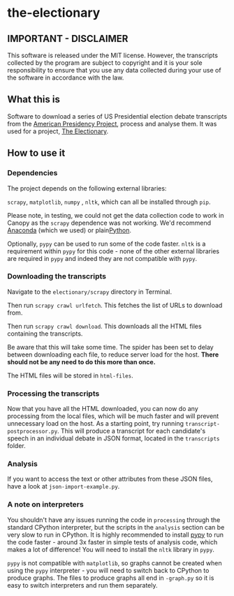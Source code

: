 # the-electionary

## IMPORTANT - DISCLAIMER

This software is released under the MIT license. However, the transcripts collected by the program are subject to copyright and it is your sole responsibility to ensure that you use any data collected during your use of the software in accordance with the law.

## What this is

Software to download a series of US Presidential election debate transcripts from the [American Presidency Project](http://presidency.ucsb.edu/debates.php), process and analyse them. It was used for a project, [The Electionary](https://theelectionary.wordpress.com).

## How to use it

### Dependencies

The project depends on the following external libraries:

`scrapy`, `matplotlib`, `numpy` , `nltk`, which can all be installed through `pip`.

Please note, in testing, we could not get the data collection code to work in Canopy as the `scrapy` dependence was not working. We'd recommend <a href="https://www.continuum.io/downloads">Anaconda</a> (which we used) or plain<a href="https://www.python.org/downloads/">Python</a>.

Optionally, `pypy` can be used to run some of the code faster. `nltk` is a requirement within `pypy` for this code - none of the other external libraries are required in `pypy` and indeed they are not compatible with `pypy`.

### Downloading the transcripts

Navigate to the `electionary/scrapy` directory in Terminal.

Then run `scrapy crawl urlfetch`. This fetches the list of URLs to download from.

Then run `scrapy crawl download`. This downloads all the HTML files containing the transcripts.

Be aware that this will take some time. The spider has been set to delay between downloading each file, to reduce server load for the host.
**There should not be any need to do this more than once.**

The HTML files will be stored in `html-files`. 
 
### Processing the transcripts

Now that you have all the HTML downloaded, you can now do any processing from the local files, which will be much faster and will prevent unnecessary load on the host.
As a starting point, try running `transcript-postprocessor.py`.
This will produce a transcript for each candidate's speech in an individual debate in JSON format, located in the `transcripts` folder.

### Analysis

If you want to access the text or other attributes from these JSON files, have a look at `json-import-example.py`.

### A note on interpreters

You shouldn't have any issues running the code in `processing` through the standard CPython interpreter, but the scripts in the `analysis` section can be very slow to run in CPython. It is highly recommended to install [pypy](http://pypy.org) to run the code faster - around 3x faster in simple tests of analysis code, which makes a lot of difference! You will need to install the `nltk` library in `pypy`.

`pypy` is not compatible with `matplotlib`, so graphs cannot be created when using the `pypy` interpreter - you will need to switch back to CPython to produce graphs. The files to produce graphs all end in `-graph.py` so it is easy to switch interpreters and run them separately.